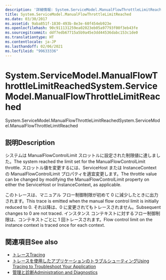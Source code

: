 ```yaml
---
description: '詳細情報: System.ServiceModel.ManualFlowThrottleLimitReached'
title: System.ServiceModel.ManualFlowThrottleLimitReached
ms.date: 03/30/2017
ms.assetid: 9aba851f-1830-493b-8e3e-60f454eb923e
ms.openlocfilehash: 90c911131259ea02023eb05a97793f00f3eb43fe
ms.sourcegitcommit: ddf7edb67715a5b9a45e3dd44536dabc153c1de0
ms.translationtype: HT
ms.contentlocale: ja-JP
ms.lasthandoff: 02/06/2021
ms.locfileid: "99633336"
---
```

# <a name="systemservicemodelmanualflowthrottlelimitreached"></a><span data-ttu-id="c7887-103">System.ServiceModel.ManualFlowThrottleLimitReached</span><span class="sxs-lookup"><span data-stu-id="c7887-103">System.ServiceModel.ManualFlowThrottleLimitReached</span></span>

<span data-ttu-id="c7887-104">System.ServiceModel.ManualFlowThrottleLimitReached</span><span class="sxs-lookup"><span data-stu-id="c7887-104">System.ServiceModel.ManualFlowThrottleLimitReached</span></span>  
  
## <a name="description"></a><span data-ttu-id="c7887-105">説明</span><span class="sxs-lookup"><span data-stu-id="c7887-105">Description</span></span>  

 <span data-ttu-id="c7887-106">システムは ManualFlowControlLimit スロットルに設定された制限値に達しました。</span><span class="sxs-lookup"><span data-stu-id="c7887-106">The system reached the limit set for the ManualFlowControlLimit throttle.</span></span> <span data-ttu-id="c7887-107">スロットル値を変更するには、ServiceHost または InstanceContext の ManualFlowControlLimit プロパティを適宜変更します。</span><span class="sxs-lookup"><span data-stu-id="c7887-107">The throttle value can be changed by modifying the ManualFlowControlLimit property on either the ServiceHost or InstanceContext, as applicable.</span></span>  
  
 <span data-ttu-id="c7887-108">このトレースは、マニュアル フロー制御制限が初めて 0 に減少したときに出力されます。</span><span class="sxs-lookup"><span data-stu-id="c7887-108">This trace is emitted when the manual flow control limit is initially reduced to 0.</span></span> <span data-ttu-id="c7887-109">それ以降は、0 に変更されてもトレースされません。</span><span class="sxs-lookup"><span data-stu-id="c7887-109">Subsequent changes to 0 are not traced.</span></span> <span data-ttu-id="c7887-110">インスタンス コンテキストに対するフロー制御制限は、コンテキストごとに 1 回トレースされます。</span><span class="sxs-lookup"><span data-stu-id="c7887-110">Flow control limit on the instance context is traced once for each context.</span></span>  
  
## <a name="see-also"></a><span data-ttu-id="c7887-111">関連項目</span><span class="sxs-lookup"><span data-stu-id="c7887-111">See also</span></span>

- [<span data-ttu-id="c7887-112">トレース</span><span class="sxs-lookup"><span data-stu-id="c7887-112">Tracing</span></span>](index.md)
- [<span data-ttu-id="c7887-113">トレースを使用したアプリケーションのトラブルシューティング</span><span class="sxs-lookup"><span data-stu-id="c7887-113">Using Tracing to Troubleshoot Your Application</span></span>](using-tracing-to-troubleshoot-your-application.md)
- [<span data-ttu-id="c7887-114">管理と診断</span><span class="sxs-lookup"><span data-stu-id="c7887-114">Administration and Diagnostics</span></span>](../index.md)
